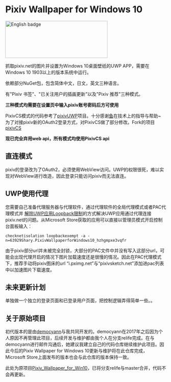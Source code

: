 # Pixiv Wallpaper for Windows 10
[<img src='https://upload.wikimedia.org/wikipedia/commons/thumb/f/f7/Get_it_from_Microsoft_Badge.svg/320px-Get_it_from_Microsoft_Badge.svg.png' alt='English badge' width=320 height=116/>](https://www.microsoft.com/zh-cn/p/pixiv-wallpaper-for-windows-10/9n71rkg8kcvc?activetab=pivot:overviewtab)

抓取pixiv.net的图片并设置为Windows 10桌面壁纸的UWP APP，需要在Windows 10 1903以上的版本系统中运行。

依赖部分NuGet包，包含简体中文，日文，英文三种语言。

有"Pixiv 书签"、"已关注用户的插画更新"以及"Pixiv 推荐"三种模式。  

**三种模式均需要在设置页中输入pixiv账号密码后方可使用**

PixivCS模式的代码参考了[pixivUWP](https://github.com/sovetskyfish/pixivfs-uwp "pixiv-uwp")项目。十分感谢[鱼](https://github.com/sovetskyfish)在技术上的指导与帮助~  
为了对接pixiv新的OAuth2登录方式，对PixivCS做了部分修改。Fork的项目[pixivCS](https://github.com/YukinoShary/pixivcs)

**现已完全弃用web api，所有模式均使用PixivCS api**

## 直连模式
pixiv的登录改为了OAuth2，必须使用WebView访问。UWP的权限很死，难以实现对WebView进行改造，因此登录只能访问pixiv而无法直连。

## UWP使用代理
您需要自己准备代理服务器与代理软件，通过代理软件的全局代理模式或者PAC代理模式并 [解除UWP应用Loopback限制](https://sspai.com/post/41137 "UWP loopback")的方式解决UWP应用通过代理连接pixiv.net的问题。从Microsoft Store获取的应用可以直接以管理员模式开启控制台面板输入：  

`checknetisolation loopbackexempt -a -n=63929Shary.PixivWallpaperforWindows10_hzhgmpxe3vqfr`

由于pixiv部分url并未被完全封锁，大部分的PAC文件中并没有写入这部分url，可能会出现代理开启的情况下图片加载速度还是很慢的情况。因此在PAC代理模式下，推荐手动将pixiv图床的url “i.pximg.net”与“pixivsketch.net”添加进pac列表中以加速图片下载速度。  

## 未来更新计划
单独做一个独立的登录页面和已登录用户页面，把控制逻辑弄得简单一些。。  

## 关于原始项目
初代版本的是由[democyann](https://github.com/democyann)与我共同开发的。democyann在2017年之后因为个人原因不再管理此项目，后续开发与维护都由我个人在分支relife完成。在与democyann进行邮件沟通后，她建议我建立自己的代码仓库继续维护此项目。因此今后的Pixiv Wallpaper for Windows 10更新与维护将在此仓库完成，Microsoft Store上面发布的版本也会与此仓库的版本保持一致。

此处为原项目[Pixiv_Wallpaper_for_Win10](https://github.com/democyann/Pixiv_Wallpaper_for_Win10)，已将分支relife与master合并，代码不会再更新。
